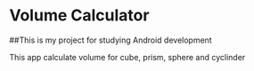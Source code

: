 # Volume Calculator

##This is my project for studying Android development

This app calculate volume for cube, prism, sphere and cyclinder
